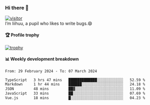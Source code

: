 ### Hi there 👋
[![visitor](https://visitor-badge.glitch.me/badge?page_id=liihuu&right_color=blue)](https://github.com/liihuu)<br>
I’m liihuu, a pupil who likes to write bugs.😄


#### 🏆 Profile trophy
[![trophy](https://github-profile-trophy.vercel.app?username=liihuu&margin-w=16&margin-h=16&rank=-C,-B)](https://github.com/liihuu)


#### 📊 Weekly development breakdown
<!--START_SECTION:waka-->

```txt
From: 29 February 2024 - To: 07 March 2024

TypeScript   3 hrs 47 mins   █████████████░░░░░░░░░░░░   52.59 %
Markdown     1 hr 44 mins    ██████░░░░░░░░░░░░░░░░░░░   24.18 %
JSON         48 mins         ██▓░░░░░░░░░░░░░░░░░░░░░░   11.09 %
JavaScript   33 mins         ██░░░░░░░░░░░░░░░░░░░░░░░   07.69 %
Vue.js       18 mins         █░░░░░░░░░░░░░░░░░░░░░░░░   04.23 %
```

<!--END_SECTION:waka-->

<!--
**liihuu/liihuu** is a ✨ _special_ ✨ repository because its `README.md` (this file) appears on your GitHub profile.

Here are some ideas to get you started:

- 🔭 I’m currently working on ...
- 🌱 I’m currently learning ...
- 👯 I’m looking to collaborate on ...
- 🤔 I’m looking for help with ...
- 💬 Ask me about ...
- 📫 How to reach me: ...
- 😄 Pronouns: ...
- ⚡ Fun fact: ...
-->
